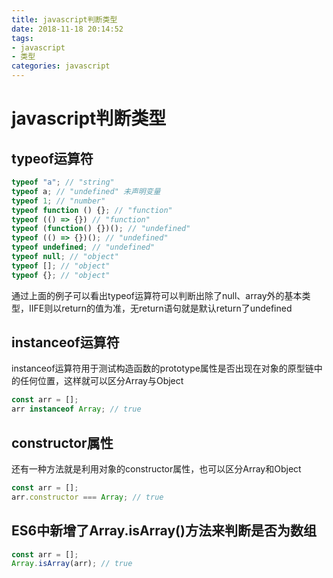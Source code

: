 ```yaml
---
title: javascript判断类型
date: 2018-11-18 20:14:52
tags:
- javascript
- 类型
categories: javascript
---
```

# javascript判断类型

## typeof运算符

```javascript
typeof "a"; // "string"
typeof a; // "undefined" 未声明变量
typeof 1; // "number"
typeof function () {}; // "function"
typeof (() => {}) // "function"
typeof (function() {})(); // "undefined"
typeof (() => {})(); // "undefined"
typeof undefined; // "undefined"
typeof null; // "object"
typeof []; // "object"
typeof {}; // "object"
```

通过上面的例子可以看出typeof运算符可以判断出除了null、array外的基本类型，IIFE则以return的值为准，无return语句就是默认return了undefined

## instanceof运算符

instanceof运算符用于测试构造函数的prototype属性是否出现在对象的原型链中的任何位置，这样就可以区分Array与Object

```javascript
const arr = [];
arr instanceof Array; // true
```

## constructor属性

还有一种方法就是利用对象的constructor属性，也可以区分Array和Object

```javascript
const arr = [];
arr.constructor === Array; // true
```

## ES6中新增了Array.isArray()方法来判断是否为数组

```javascript
const arr = [];
Array.isArray(arr); // true
```